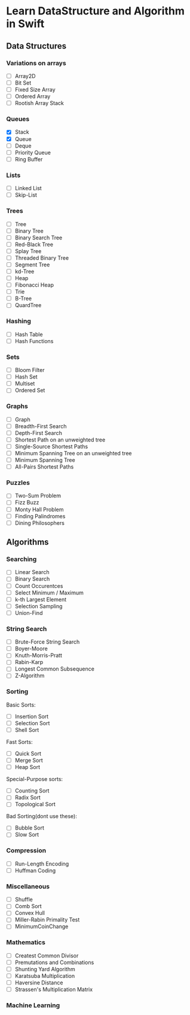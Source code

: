 # Learn DataStructure and Algorithm in Swift

## Data Structures

### Variations on arrays

- [ ] Array2D
- [ ] Bit Set
- [ ] Fixed Size Array
- [ ] Ordered Array
- [ ] Rootish Array Stack

### Queues

- [x] Stack
- [x] Queue
- [ ] Deque
- [ ] Priority Queue
- [ ] Ring Buffer

### Lists

- [ ] Linked List
- [ ] Skip-List

### Trees

- [ ] Tree
- [ ] Binary Tree
- [ ] Binary Search Tree
- [ ] Red-Black Tree
- [ ] Splay Tree
- [ ] Threaded Binary Tree
- [ ] Segment Tree
- [ ] kd-Tree
- [ ] Heap
- [ ] Fibonacci Heap
- [ ] Trie
- [ ] B-Tree
- [ ] QuardTree

### Hashing

- [ ] Hash Table
- [ ] Hash Functions

### Sets

- [ ] Bloom Filter
- [ ] Hash Set
- [ ] Multiset
- [ ] Ordered Set

### Graphs

- [ ] Graph
- [ ] Breadth-First Search
- [ ] Depth-First Search
- [ ] Shortest Path on an unweighted tree
- [ ] Single-Source Shortest Paths
- [ ] Minimum Spanning Tree on an unweighted tree
- [ ] Minimum Spanning Tree  
- [ ] All-Pairs Shortest Paths

### Puzzles

- [ ] Two-Sum Problem
- [ ] Fizz Buzz
- [ ] Monty Hall Problem
- [ ] Finding Palindromes
- [ ] Dining Philosophers

## Algorithms

### Searching

 - [ ] Linear Search
 - [ ] Binary Search
 - [ ] Count Occurentces
 - [ ] Select Minimum / Maximum
 - [ ] k-th Largest Element
 - [ ] Selection Sampling
 - [ ] Union-Find

### String Search

 - [ ] Brute-Force String Search
 - [ ] Boyer-Moore
 - [ ] Knuth-Morris-Pratt
 - [ ] Rabin-Karp
 - [ ] Longest Common Subsequence
 - [ ] Z-Algorithm

###  Sorting

Basic Sorts:

- [ ] Insertion Sort
- [ ] Selection Sort
- [ ] Shell Sort

Fast Sorts:

- [ ] Quick Sort
- [ ] Merge Sort
- [ ] Heap Sort

Special-Purpose sorts:

- [ ] Counting Sort
- [ ] Radix Sort
- [ ] Topological Sort

Bad Sorting(dont use these):

- [ ] Bubble Sort
- [ ] Slow Sort

### Compression

- [ ] Run-Length Encoding
- [ ] Huffman Coding

### Miscellaneous

- [ ] Shuffle
- [ ] Comb Sort
- [ ] Convex Hull
- [ ] Miller-Rabin Primality Test
- [ ] MinimumCoinChange

### Mathematics

- [ ] Createst Common Divisor
- [ ] Premutations and Combinations
- [ ] Shunting Yard Algorithm
- [ ] Karatsuba Multiplication
- [ ] Haversine Distance
- [ ] Strassen's Multiplication Matrix

### Machine Learning
